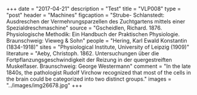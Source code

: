 +++
date = "2017-04-21"
description = "Test"
title = "VLP008"
type = "post"
header = "Machines"
figcaption = "Strube- Schlanstedt: Ausdreschen der Vermehrungsparzellen des Zuchtgartens mittels einer Spezialdreschmaschine"
source = "Gscheidlen, Richard. 1876. Physiologische Methodik: Ein Handbuch der Praktischen Physiologie. Braunschweig: Vieweg & Sohn"
people = "Hering, Karl Ewald Konstantin (1834-1918)"
sites = "Physiological Institute, University of Leipzig (1909)"
literature = "Aeby, Christoph. 1862. Untersuchungen über die Fortpflanzungsgeschwindigkeit der Reizung in der quergestreiften Muskelfaser. Braunschweig: George Westermann"
comment = "In the late 1840s, the pathologist Rudolf Virchow recognized that most of the cells in the brain could be categorized into two distinct groups."
images = "../images/img26678.jpg"
+++
